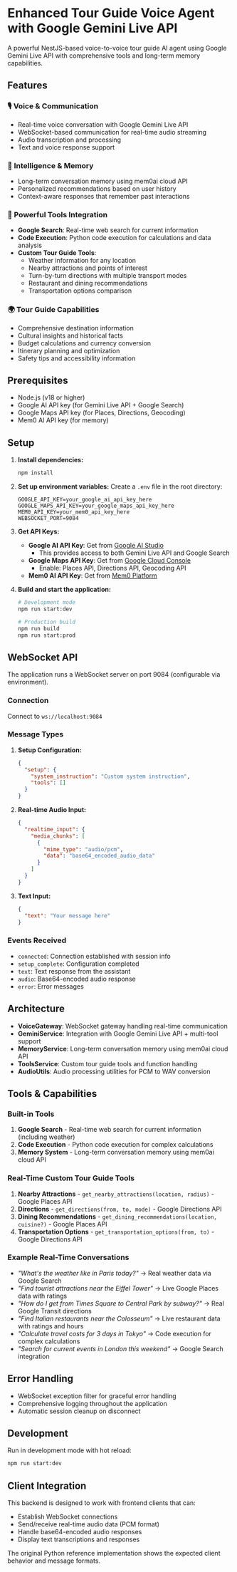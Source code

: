 # Enhanced Tour Guide Voice Agent with Google Gemini Live API

A powerful NestJS-based voice-to-voice tour guide AI agent using Google Gemini Live API with comprehensive tools and long-term memory capabilities.

## Features

### 🎙️ Voice & Communication
- Real-time voice conversation with Google Gemini Live API
- WebSocket-based communication for real-time audio streaming
- Audio transcription and processing
- Text and voice response support

### 🧠 Intelligence & Memory
- Long-term conversation memory using mem0ai cloud API
- Personalized recommendations based on user history
- Context-aware responses that remember past interactions

### 🔧 Powerful Tools Integration
- **Google Search**: Real-time web search for current information
- **Code Execution**: Python code execution for calculations and data analysis
- **Custom Tour Guide Tools**:
  - Weather information for any location
  - Nearby attractions and points of interest
  - Turn-by-turn directions with multiple transport modes
  - Restaurant and dining recommendations
  - Transportation options comparison

### 🌍 Tour Guide Capabilities
- Comprehensive destination information
- Cultural insights and historical facts
- Budget calculations and currency conversion
- Itinerary planning and optimization
- Safety tips and accessibility information

## Prerequisites

- Node.js (v18 or higher)
- Google AI API key (for Gemini Live API + Google Search)
- Google Maps API key (for Places, Directions, Geocoding)
- Mem0 AI API key (for memory)

## Setup

1. **Install dependencies:**
   ```bash
   npm install
   ```

2. **Set up environment variables:**
   Create a `.env` file in the root directory:
   ```env
   GOOGLE_API_KEY=your_google_ai_api_key_here
   GOOGLE_MAPS_API_KEY=your_google_maps_api_key_here
   MEM0_API_KEY=your_mem0_api_key_here
   WEBSOCKET_PORT=9084
   ```

3. **Get API Keys:**
   - **Google AI API Key**: Get from [Google AI Studio](https://aistudio.google.com/app/apikey)
     - This provides access to both Gemini Live API and Google Search
   - **Google Maps API Key**: Get from [Google Cloud Console](https://console.cloud.google.com/apis/credentials)
     - Enable: Places API, Directions API, Geocoding API
   - **Mem0 AI API Key**: Get from [Mem0 Platform](https://app.mem0.ai/)

4. **Build and start the application:**
   ```bash
   # Development mode
   npm run start:dev

   # Production build
   npm run build
   npm run start:prod
   ```

## WebSocket API

The application runs a WebSocket server on port 9084 (configurable via environment).

### Connection

Connect to `ws://localhost:9084`

### Message Types

1. **Setup Configuration:**
   ```json
   {
     "setup": {
       "system_instruction": "Custom system instruction",
       "tools": []
     }
   }
   ```

2. **Real-time Audio Input:**
   ```json
   {
     "realtime_input": {
       "media_chunks": [
         {
           "mime_type": "audio/pcm",
           "data": "base64_encoded_audio_data"
         }
       ]
     }
   }
   ```

3. **Text Input:**
   ```json
   {
     "text": "Your message here"
   }
   ```

### Events Received

- `connected`: Connection established with session info
- `setup_complete`: Configuration completed
- `text`: Text response from the assistant
- `audio`: Base64-encoded audio response
- `error`: Error messages

## Architecture

- **VoiceGateway**: WebSocket gateway handling real-time communication
- **GeminiService**: Integration with Google Gemini Live API + multi-tool support
- **MemoryService**: Long-term conversation memory using mem0ai cloud API
- **ToolsService**: Custom tour guide tools and function handling
- **AudioUtils**: Audio processing utilities for PCM to WAV conversion

## Tools & Capabilities

### Built-in Tools
1. **Google Search** - Real-time web search for current information (including weather)
2. **Code Execution** - Python code execution for complex calculations
3. **Memory System** - Long-term conversation memory using mem0ai cloud API

### Real-Time Custom Tour Guide Tools
1. **Nearby Attractions** - `get_nearby_attractions(location, radius)` - Google Places API
2. **Directions** - `get_directions(from, to, mode)` - Google Directions API
3. **Dining Recommendations** - `get_dining_recommendations(location, cuisine?)` - Google Places API
4. **Transportation Options** - `get_transportation_options(from, to)` - Google Directions API

### Example Real-Time Conversations
- *"What's the weather like in Paris today?"* → Real weather data via Google Search
- *"Find tourist attractions near the Eiffel Tower"* → Live Google Places data with ratings
- *"How do I get from Times Square to Central Park by subway?"* → Real Google Transit directions
- *"Find Italian restaurants near the Colosseum"* → Live restaurant data with ratings and hours
- *"Calculate travel costs for 3 days in Tokyo"* → Code execution for complex calculations
- *"Search for current events in London this weekend"* → Google Search integration

## Error Handling

- WebSocket exception filter for graceful error handling
- Comprehensive logging throughout the application
- Automatic session cleanup on disconnect

## Development

Run in development mode with hot reload:
```bash
npm run start:dev
```

## Client Integration

This backend is designed to work with frontend clients that can:
- Establish WebSocket connections
- Send/receive real-time audio data (PCM format)
- Handle base64-encoded audio responses
- Display text transcriptions and responses

The original Python reference implementation shows the expected client behavior and message formats.